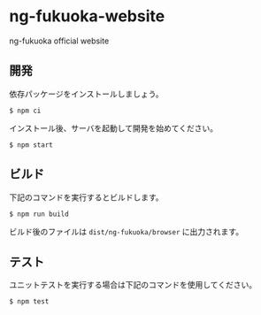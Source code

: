 # ng-fukuoka-website

ng-fukuoka official website

## 開発

依存パッケージをインストールしましょう。

```
$ npm ci
```

インストール後、サーバを起動して開発を始めてください。

```
$ npm start
```

## ビルド

下記のコマンドを実行するとビルドします。

```
$ npm run build
```

ビルド後のファイルは `dist/ng-fukuoka/browser` に出力されます。

## テスト

ユニットテストを実行する場合は下記のコマンドを使用してください。

```
$ npm test
```
